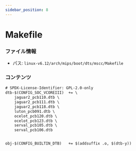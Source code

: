 ```yaml
---
sidebar_position: 8
---
```

# Makefile

### ファイル情報

- パス: `linux-v6.12/arch/mips/boot/dts/mscc/Makefile`

### コンテンツ

```txt
# SPDX-License-Identifier: GPL-2.0-only
dtb-$(CONFIG_SOC_VCOREIII)	+= \
	jaguar2_pcb110.dtb \
	jaguar2_pcb111.dtb \
	jaguar2_pcb118.dtb \
	luton_pcb091.dtb \
	ocelot_pcb120.dtb \
	ocelot_pcb123.dtb \
	serval_pcb105.dtb \
	serval_pcb106.dtb


obj-$(CONFIG_BUILTIN_DTB)	+= $(addsuffix .o, $(dtb-y))

```
